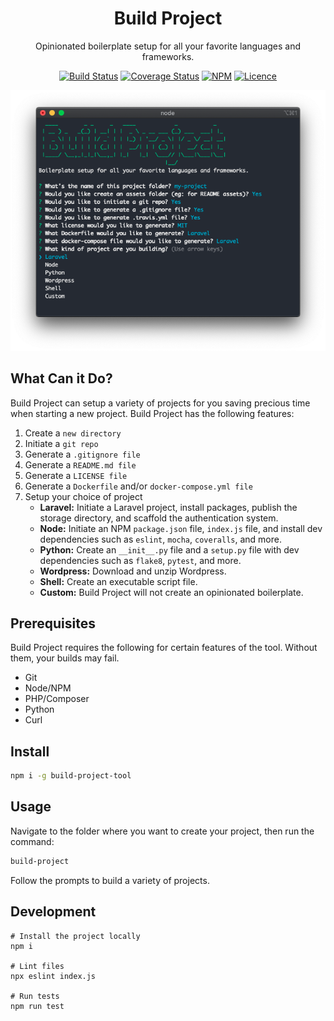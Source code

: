 <div align="center">

# Build Project

Opinionated boilerplate setup for all your favorite languages and frameworks.

[![Build Status](https://github.com/Justintime50/build-project/workflows/build/badge.svg)](https://github.com/Justintime50/build-project/actions)
[![Coverage Status](https://coveralls.io/repos/github/Justintime50/build-project/badge.svg?branch=master)](https://coveralls.io/github/Justintime50/build-project?branch=master)
[![NPM](https://img.shields.io/npm/v/build-project-tool)](https://www.npmjs.com/package/build-project-tool)
[![Licence](https://img.shields.io/github/license/justintime50/build-project)](LICENSE)

<img src="assets/showcase.png" alt="Showcase">

</div>

## What Can it Do?

Build Project can setup a variety of projects for you saving precious time when starting a new project. Build Project has the following features:

1. Create a `new directory`
1. Initiate a `git repo`
1. Generate a `.gitignore file`
1. Generate a `README.md file`
1. Generate a `LICENSE file`
1. Generate a `Dockerfile` and/or `docker-compose.yml file`
1. Setup your choice of project
    - **Laravel:** Initiate a Laravel project, install packages, publish the storage directory, and scaffold the authentication system.
    - **Node:** Initiate an NPM `package.json` file, `index.js` file, and install dev dependencies such as `eslint`, `mocha`, `coveralls`, and more.
    - **Python:** Create an `__init__.py` file and a `setup.py` file with dev dependencies such as `flake8`, `pytest`, and more.
    - **Wordpress:** Download and unzip Wordpress.
    - **Shell:** Create an executable script file.
    - **Custom:** Build Project will not create an opinionated boilerplate.

## Prerequisites

Build Project requires the following for certain features of the tool. Without them, your builds may fail.

- Git
- Node/NPM
- PHP/Composer
- Python
- Curl

## Install

```bash
npm i -g build-project-tool
```

## Usage

Navigate to the folder where you want to create your project, then run the command:

```bash
build-project
```

Follow the prompts to build a variety of projects.

## Development

```shell
# Install the project locally
npm i

# Lint files
npx eslint index.js

# Run tests
npm run test
```
